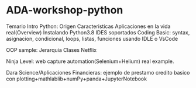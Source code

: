# ADA-workshop-python

Temario
Intro Python:
Origen
Caracteristicas
Aplicaciones en la vida real(Overview)
Instalando Python3.8
IDES soportados
Coding Basic: syntax, asignacion, condicional, loops, listas, funciones usando IDLE o VsCode 

OOP sample: Jerarquia Clases Netflix

Ninja Level: web capture automation(Selenium+Helium) real example.

Dara Science/Aplicaciones Financieras: ejemplo de prestamo credito basico con plotting+mathlablib+numPy+panda+JupyterNotebook 
